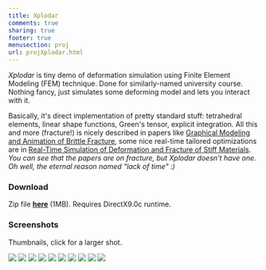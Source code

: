 ```yaml
---
title: Xplodar
comments: true
sharing: true
footer: true
menusection: proj
url: projXplodar.html
---
```


<p>
<em>Xplodar</em> is tiny demo of deformation simulation using Finite Element Modeling (FEM) technique. Done for similarly-named university course.
Nothing fancy, just simulates some deforming model and lets you interact with it.
</p>
<p>
Basically, it's direct implementation of pretty standard stuff: tetrahedral elements, linear shape functions, Green's tensor, explicit integration.
All this and more (fracture!) is nicely described in papers like
<a href="http://www.cs.berkeley.edu/b-cam/Papers/obrien-1999-GMA/">Graphical Modeling and Animation of Brittle Fracture</a>, some
nice real-time tailored optimizations are in <a href="http://graphics.ethz.ch/~mattmuel/projects/project.htm">Real-Time Simulation of Deformation
and Fracture of Stiff Materials</a>. <em>You can see that the papers are on fracture, but Xplodar doesn't have one. Oh well, the eternal
reason named "lack of time" :)</em>
</p>


<H3>Download</H3>
<p>
Zip file <a href="files/Xplodar.zip"><strong>here</strong></a> (1MB). Requires DirectX9.0c runtime.
</p>

<H3>Screenshots</H3>
<P>
Thumbnails, click for a larger shot.
</P>
<a href="img/Xplodar00.jpg"><img src="img/tn/Xplodar00.jpg"></a>
<a href="img/Xplodar01.jpg"><img src="img/tn/Xplodar01.jpg"></a>
<a href="img/Xplodar02.jpg"><img src="img/tn/Xplodar02.jpg"></a>
<a href="img/Xplodar03.jpg"><img src="img/tn/Xplodar03.jpg"></a>
<a href="img/Xplodar04.jpg"><img src="img/tn/Xplodar04.jpg"></a>
<a href="img/Xplodar05.jpg"><img src="img/tn/Xplodar05.jpg"></a>
<a href="img/Xplodar06.jpg"><img src="img/tn/Xplodar06.jpg"></a>
<a href="img/Xplodar07.jpg"><img src="img/tn/Xplodar07.jpg"></a>
<a href="img/Xplodar08.jpg"><img src="img/tn/Xplodar08.jpg"></a>
<a href="img/Xplodar09.jpg"><img src="img/tn/Xplodar09.jpg"></a>
